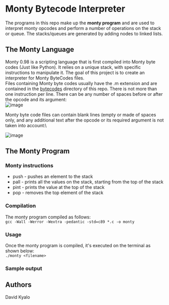 # Monty Bytecode Interpreter
The programs in this repo make up the **monty program** and are used to interpret monty opcodes and perform a number of operations on the stack or queue. The stacks/queues are generated by adding nodes to linked lists.

## The Monty Language
Monty 0.98 is a scripting language that is first compiled into Monty byte codes (Just like Python). It relies on a unique stack, with specific instructions to manipulate it. The goal of this project is to create an interpreter for Monty ByteCodes files.\
Files containing Monty byte codes usually have the .m extension and are contained in the [bytecodes](https://github.com/devmutinda/monty/tree/main/bytecodes) directory of this repo. There is not more than one instruction per line. There can be any number of spaces before or after the opcode and its argument:\
![image](https://user-images.githubusercontent.com/96857630/174575825-47712356-8eaf-4372-9bd4-03cda5186158.png)

Monty byte code files can contain blank lines (empty or made of spaces only, and any additional text after the opcode or its required argument is not taken into account:\

![image](https://user-images.githubusercontent.com/96857630/174576226-d5ed63b7-6a6d-473b-b1c4-a95ddc0021bf.png)

## The Monty Program
### Monty instructions
* push <int> - pushes an element to the stack
* pall - prints all the values on the stack, starting from the top of the stack
* pint - prints the value at the top of the stack
* pop - removes the top element of the stack

### Compilation
The monty program compiled as follows:\
`gcc -Wall -Werror -Wextra -pedantic -std=c89 *.c -o monty`

### Usage
Once the monty program is compiled, it's executed on the terminal as shown below:\
`./monty <filename>`

### Sample output

## Authors
David Kyalo
 
